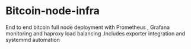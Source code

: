 # Bitcoin-node-infra
End to end bitcoin full node deployment with Prometheus , Grafana monitoring  and haproxy load balancing .Includes exporter integration and systemmd automation

